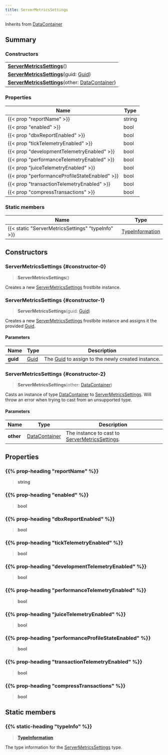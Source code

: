 ```yaml
---
title: ServerMetricsSettings
---
```


Inherits from [DataContainer](/vext/ref/shared/type/datacontainer)

## Summary

### Constructors

|  |
| --- |
| **[ServerMetricsSettings](#constructor-0)**() |
| **[ServerMetricsSettings](#constructor-1)**(guid: [Guid](/vext/ref/shared/type/guid)) |
| **[ServerMetricsSettings](#constructor-2)**(other: [DataContainer](/vext/ref/shared/type/datacontainer)) |

### Properties

| Name | Type |
| ---- | ---- |
| {{< prop "reportName" >}} | string |
| {{< prop "enabled" >}} | bool |
| {{< prop "dbxReportEnabled" >}} | bool |
| {{< prop "tickTelemetryEnabled" >}} | bool |
| {{< prop "developmentTelemetryEnabled" >}} | bool |
| {{< prop "performanceTelemetryEnabled" >}} | bool |
| {{< prop "juiceTelemetryEnabled" >}} | bool |
| {{< prop "performanceProfileStateEnabled" >}} | bool |
| {{< prop "transactionTelemetryEnabled" >}} | bool |
| {{< prop "compressTransactions" >}} | bool |

### Static members

| Name | Type |
| ---- | ---- |
| {{< static "ServerMetricsSettings" "typeInfo" >}} | [TypeInformation](/vext/ref/shared/type/typeinformation) |

## Constructors

### ServerMetricsSettings {#constructor-0}

> **ServerMetricsSettings**()

Creates a new [ServerMetricsSettings](/vext/ref/fb/servermetricssettings) frostbite instance.

### ServerMetricsSettings {#constructor-1}

> **ServerMetricsSettings**(guid: [Guid](/vext/ref/shared/type/guid))

Creates a new [ServerMetricsSettings](/vext/ref/fb/servermetricssettings) frostbite instance and assigns it the provided [Guid](/vext/ref/shared/type/guid).

#### Parameters

| Name | Type | Description |
| ---- | ---- | ----------- |
| **guid** | [Guid](/vext/ref/shared/type/guid) | The [Guid](/vext/ref/shared/type/guid) to assign to the newly created instance. |

### ServerMetricsSettings {#constructor-2}

> **ServerMetricsSettings**(other: [DataContainer](/vext/ref/shared/type/datacontainer))

Casts an instance of type [DataContainer](/vext/ref/shared/type/datacontainer) to [ServerMetricsSettings](/vext/ref/fb/servermetricssettings). Will throw an error when trying to cast from an unsupported type.

#### Parameters

| Name | Type | Description |
| ---- | ---- | ----------- |
| **other** | [DataContainer](/vext/ref/shared/type/datacontainer) | The instance to cast to [ServerMetricsSettings](/vext/ref/fb/servermetricssettings). |

## Properties

### {{% prop-heading "reportName" %}}

> **string**

### {{% prop-heading "enabled" %}}

> **bool**

### {{% prop-heading "dbxReportEnabled" %}}

> **bool**

### {{% prop-heading "tickTelemetryEnabled" %}}

> **bool**

### {{% prop-heading "developmentTelemetryEnabled" %}}

> **bool**

### {{% prop-heading "performanceTelemetryEnabled" %}}

> **bool**

### {{% prop-heading "juiceTelemetryEnabled" %}}

> **bool**

### {{% prop-heading "performanceProfileStateEnabled" %}}

> **bool**

### {{% prop-heading "transactionTelemetryEnabled" %}}

> **bool**

### {{% prop-heading "compressTransactions" %}}

> **bool**

## Static members

### {{% static-heading "typeInfo" %}}

> **[TypeInformation](/vext/ref/shared/type/typeinformation)**

The type information for the [ServerMetricsSettings](/vext/ref/fb/servermetricssettings) type.

